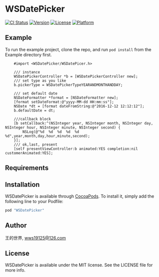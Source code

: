 # WSDatePicker

[![CI Status](http://img.shields.io/travis/wang/WSDatePicker.svg?style=flat)](https://travis-ci.org/wang/WSDatePicker)
[![Version](https://img.shields.io/cocoapods/v/WSDatePicker.svg?style=flat)](http://cocoapods.org/pods/WSDatePicker)
[![License](https://img.shields.io/cocoapods/l/WSDatePicker.svg?style=flat)](http://cocoapods.org/pods/WSDatePicker)
[![Platform](https://img.shields.io/cocoapods/p/WSDatePicker.svg?style=flat)](http://cocoapods.org/pods/WSDatePicker)

## Example

To run the example project, clone the repo, and run `pod install` from the Example directory first.

``` objc
    #import <WSDatePicker/WSDatePicer.h>

    /// instance
    WSDatePickerController *b = [WSDatePickerController new];
    /// set type as you like
    b.pickerType = WSDatePickerTypeYEARANDMONTHANDDAY;

    /// set default date
    NSDateFormatter *format = [NSDateFormatter new];
    [format setDateFormat:@"yyyy-MM-dd HH:mm:ss"];
    NSDate *dt = [format dateFromString:@"2016-12-12 12:12:12"];
    b.defaultDate = dt;
    
    ///callback block
    [b setCallback:^(NSInteger year, NSInteger month, NSInteger day, NSInteger hour, NSInteger minute, NSInteger second) {
        NSLog(@"%d  %d  %d  %d  %d  %d",year,month,day,hour,minute,second);
    }];
    /// ok,last, present
    [self presentViewController:b animated:YES completion:nil customerAnimated:YES];

``` 


## Requirements

## Installation

WSDatePicker is available through [CocoaPods](http://cocoapods.org). To install
it, simply add the following line to your Podfile:

```ruby
pod "WSDatePicker"
```

## Author

王的世界, wws19125@126.com

## License

WSDatePicker is available under the MIT license. See the LICENSE file for more info.
